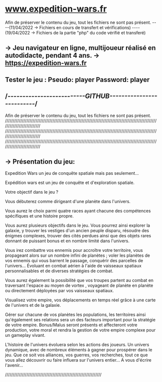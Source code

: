 # www.expedition-wars.fr

Afin de préserver le contenu du jeu, tout les fichiers ne sont pas présent.
----(11/04/2022 -> Fichiers en cours de transfert et vérifications)
----(19/04/2022 -> Fichiers de la partie "php" du code vérifié et transferé)


-> Jeu navigateur en ligne, multijoueur réalisé en autodidacte, pendant 4 ans. 
-> https://expedition-wars.fr
-----------------------------
Tester le jeu :
Pseudo: player
Password: player
--------------------------------------------------------------
/*--------------------------GITHUB--------------------------*/
--------------------------------------------------------------

Afin de préserver le contenu du jeu, tout les fichiers ne sont pas présent.
//////////////////////////////////////////////////////////////////////////////////////////////////////////////////////////
//////////////////////////////////////////////////////////////////////////////////////////////////////////////////////////
//////////////////////////////////////////////////////////////////////////////////////////////////////////////////////////

-> Présentation du jeu:
---------------------------------------------------
Expedition Wars un jeu de conquête spatiale mais pas seulement...

Expédition wars est un jeu de conquête et d'exploration spatiale.

Votre objectif dans le jeu ?

Vous débuterez comme dirigeant d'une planète dans l'univers.

Vous aurez le choix parmi quatre races ayant chacune des compétences spécifiques et une histoire propre.

Vous aurez plusieurs objectifs dans le jeu. Vous pourrez ainsi explorer la galaxie, y trouver les vestiges d'un ancien peuple disparu, résoudre des énigmes complexes, trouver des cités perdues ainsi que des objets rares donnant de puissant bonus et en nombre limité dans l'univers.

Vous irez combattre vos ennemis pour accroître votre territoire, vous propageant alors sur un nombre infini de planètes ; voler les planètes de vos ennemis qui vous barrent le passage, conquérir des parcelles de l'univers... Évoluant en combat aérien à l'aide de vaisseaux spatiaux personnalisables et de diverses stratégies de combat.

Vous aurez également la possibilité que vos troupes partent au combat en traversant l'espace au moyen de vortex , voyageant de planète en planète ou directement déployées par vos vaisseaux spatiaux.

Visualisez votre empire, vos déplacements en temps réel grâce à une carte de l'univers et de la galaxie.

Gérer sur chacune de vos planètes les populations, les territoires ainsi qu'également ses relations sera un des facteurs important pour la stratégie de votre empire. Bonus/Malus seront présents et affecteront votre production, votre moral et rendra la gestion de votre empire complexe pour un gameplay vivant.

L'histoire de l'univers évoluera selon les actions des joueurs. Un univers dynamique, avec de nombreux éléments à gagner pour prospérer dans le jeu. Que ce soit vos alliances, vos guerres, vos recherches, tout ce que vous allez découvrir ou faire influera sur l'univers entier... A vous d'écrire l'avenir...

///////////////////////////////////////////////////////////////

